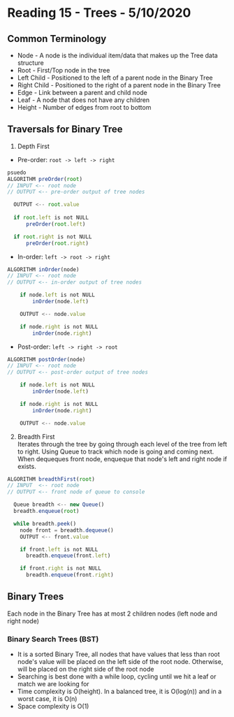 # Reading 15 - Trees - 5/10/2020

## Common Terminology
* Node - A node is the individual item/data that makes up the Tree data structure
* Root - First/Top node in the tree
* Left Child - Positioned to the left of a parent node in the Binary Tree
* Right Child - Positioned to the right of a parent node in the Binary Tree
* Edge - Link between a parent and child node
* Leaf - A node that does not have any children
* Height - Number of edges from root to bottom

## Traversals for Binary Tree
1. Depth First 
  * Pre-order: `root -> left -> right`
  ```javascript
  psuedo
  ALGORITHM preOrder(root)
  // INPUT <-- root node
  // OUTPUT <-- pre-order output of tree nodes

    OUTPUT <-- root.value
    
    if root.left is not NULL
        preOrder(root.left)

    if root.right is not NULL
        preOrder(root.right)
  ```

  * In-order: `left -> root -> right`
  ```javascript
  ALGORITHM inOrder(node)
  // INPUT <-- root node
  // OUTPUT <-- in-order output of tree nodes

      if node.left is not NULL
          inOrder(node.left)

      OUTPUT <-- node.value

      if node.right is not NULL
          inOrder(node.right)
  ```

  * Post-order: `left -> right -> root`
  ```javascript
  ALGORITHM postOrder(node)
  // INPUT <-- root node
  // OUTPUT <-- post-order output of tree nodes

      if node.left is not NULL
          inOrder(node.left)

      if node.right is not NULL
          inOrder(node.right)

      OUTPUT <-- node.value
  ```

2. Breadth First  
Iterates through the tree by going through each level of the tree from left to right. Using Queue to track which node is going and coming next. When dequeques front node, enqueque that node's left and right node if exists.
```javascript
ALGORITHM breadthFirst(root)
// INPUT  <-- root node
// OUTPUT <-- front node of queue to console

  Queue breadth <-- new Queue()
  breadth.enqueue(root)

  while breadth.peek()
    node front = breadth.dequeue()
    OUTPUT <-- front.value

    if front.left is not NULL
      breadth.enqueue(front.left)

    if front.right is not NULL
      breadth.enqueue(front.right)
```

## Binary Trees 
Each node in the Binary Tree has at most 2 children nodes (left node and right node)

### Binary Search Trees (BST)
* It is a sorted Binary Tree, all nodes that have values that less than root node's value will be placed on the left side of the root node. Otherwise, will be placed on the right side of the root node
* Searching is best done with a while loop, cycling until we hit a leaf or match we are looking for
* Time complexity is O(height). In a balanced tree, it is O(log(n)) and in a worst case, it is O(n)
* Space complexity is O(1)


